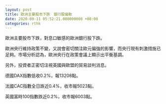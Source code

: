```yaml
---
layout: post
title: 歐洲主要股市下跌　銀行股偏軟
date: 2020-09-11 05:52:21.000000000 +08:00
categories: rthk
---
```


歐洲主要股市下跌，對息口敏感的歐洲銀行股下跌。

歐洲央行維持政策不變，又說會密切關注歐元偏強的影響，而央行現有刺激措施已足夠。市場分析認為，歐洲央行在政策會議上顯示出平衡基調。

另外，投資者正密切注視英國與歐盟的貿易談判消息。

德國DAX指數低收0.2%，報13208點。

法國CAC指數全日跌近0.4%，收市報5023點。

英國富時100指數跌近0.2%，收市報6003點。
